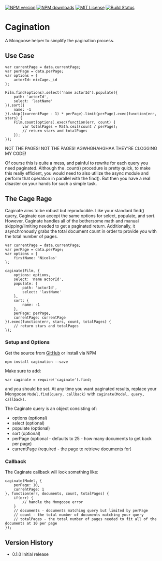 [![NPM version][npm-version-image]][npm-url] [![NPM downloads][npm-downloads-image]][npm-url] [![MIT License][license-image]][license-url] [![Build Status][travis-image]][travis-url]

# Cagination

A Mongoose helper to simplify the pagination process.

## Use Case
    var currentPage = data.currentPage;
    var perPage = data.perPage;
    var options = {
        actorId: nicCage._id
    };

    Film.find(options).select('name actorId').populate({
        path: 'actorId',
        select: 'lastName'
    }).sort({
        name: -1
    }).skip((currentPage - 1) * perPage).limit(perPage).exec(function(err, stars) {
        Film.count(options).exec(function(err, count) {
            var totalPages = Math.ceil(count / perPage);
            // return stars and totalPages
        });
    });

    
NOT THE PAGES! NOT THE PAGES! AGWHGHAHGHAA THEY'RE CLOGGING MY CODE!
    
Of course this is quite a mess, and painful to rewrite for each query you need paginated. Although the .count() procedure is pretty quick, to make this really efficient, you would need to also utilize the async module and perform that operation in parallel with the find(). But then you have a real disaster on your hands for such a simple task.

## The Cage Rage

Caginate aims to be robust but reproducible. Like your standard find() query, Caginate can accept the same options for select, populate, and sort. However, Caginate handles all of the bothersome math and manual skipping/limiting needed to get a paginated return. Additionally, it asynchronously grabs the total document count in order to provide you with the total number of pages.

    var currentPage = data.currentPage;
    var perPage = data.perPage;
    var options = {
        firstName: 'Nicolas'
    };

    caginate(Film, {
        options: options,
        select: 'name actorId',
        populate: {
            path: 'actorId',
            select: 'lastName'
        },
        sort: {
            name: -1
        },
        perPage: perPage,
        currentPage: currentPage
    }).exec(function(err, stars, count, totalPages) {
        // return stars and totalPages
    });

### Setup and Options

Get the source from [GitHub](https://github.com/hemphillcc/cagination) or install via NPM

    npm install cagination --save

Make sure to add:

    var caginate = require('caginate').find;
    
and you should be set. At any time you want paginated results, replace your Mongoose ``Model.find(query, callback)`` with ``caginate(Model, query, callback)``.

The Caginate query is an object consisting of:

* options (optional)
* select (optional)
* populate (optional)
* sort (optional)
* perPage (optional - defaults to 25 - how many documents to get back per page)
* currentPage (required - the page to retrieve documents for)

### Callback

The Caginate callback will look something like:

    caginate(Model, {
        perPage: 10,
        currentPage: 1
    }, function(err, documents, count, totalPages) {
        if(err) {
            // handle the Mongoose error
        }
        // documents - documents matching query but limited by perPage
        // count - the total number of documents matching your query
        // totalPages - the total number of pages needed to fit all of the documents at 10 per page
    });

## Version History

* 0.1.0 Initial release

[license-image]: http://img.shields.io/badge/license-MIT-blue.svg?style=flat
[license-url]: https://github.com/hemphillcc/cagination/blob/master/LICENSE

[npm-url]: https://npmjs.org/package/cagination
[npm-version-image]: http://img.shields.io/npm/v/cagination.svg?style=flat
[npm-downloads-image]: http://img.shields.io/npm/dm/cagination.svg?style=flat

[travis-url]: http://travis-ci.org/hemphillcc/cagination
[travis-image]: http://img.shields.io/travis/hemphillcc/cagination/develop.svg?style=flat